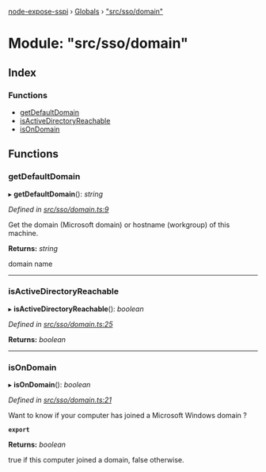 [node-expose-sspi](../README.md) › [Globals](../globals.md) › ["src/sso/domain"](_src_sso_domain_.md)

# Module: "src/sso/domain"

## Index

### Functions

* [getDefaultDomain](_src_sso_domain_.md#getdefaultdomain)
* [isActiveDirectoryReachable](_src_sso_domain_.md#isactivedirectoryreachable)
* [isOnDomain](_src_sso_domain_.md#isondomain)

## Functions

###  getDefaultDomain

▸ **getDefaultDomain**(): *string*

*Defined in [src/sso/domain.ts:9](https://github.com/jlguenego/node-expose-sspi/blob/3281b4b/src/sso/domain.ts#L9)*

Get the domain (Microsoft domain) or hostname (workgroup) of this machine.

**Returns:** *string*

domain name

___

###  isActiveDirectoryReachable

▸ **isActiveDirectoryReachable**(): *boolean*

*Defined in [src/sso/domain.ts:25](https://github.com/jlguenego/node-expose-sspi/blob/3281b4b/src/sso/domain.ts#L25)*

**Returns:** *boolean*

___

###  isOnDomain

▸ **isOnDomain**(): *boolean*

*Defined in [src/sso/domain.ts:21](https://github.com/jlguenego/node-expose-sspi/blob/3281b4b/src/sso/domain.ts#L21)*

Want to know if your computer has joined a Microsoft Windows domain ?

**`export`** 

**Returns:** *boolean*

true if this computer joined a domain, false otherwise.
